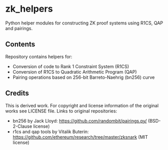 # zk_helpers

Python helper modules for constructing ZK proof systems using R1CS, QAP and pairings.

## Contents 

Repository contains helpers for:

* Conversion of code to Rank 1 Constraint System (R1CS)
* Conversion of R1CS to Quadratic Arithmetic Program (QAP)
* Pairing operations based on 256-bit Barreto-Naehrig (bn256) curve

## Credits

This is derived work. For copyright and license information of the original
works see LICENSE file. Links to original repositories:

* bn256 by Jack Lloyd: https://github.com/randombit/pairings.py/ (BSD-2-Clause license)
* r1cs and qap tools by Vitalik Buterin: https://github.com/ethereum/research/tree/master/zksnark (MIT license)


